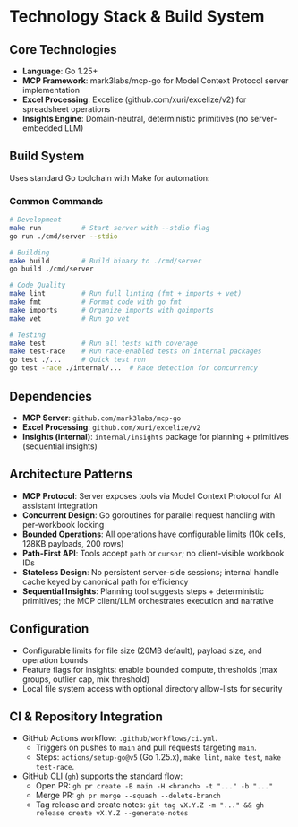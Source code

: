 # Technology Stack & Build System

## Core Technologies

- **Language**: Go 1.25+
- **MCP Framework**: mark3labs/mcp-go for Model Context Protocol server implementation
- **Excel Processing**: Excelize (github.com/xuri/excelize/v2) for spreadsheet operations
- **Insights Engine**: Domain-neutral, deterministic primitives (no server-embedded LLM)

## Build System

Uses standard Go toolchain with Make for automation:

### Common Commands

```bash
# Development
make run          # Start server with --stdio flag
go run ./cmd/server --stdio

# Building
make build        # Build binary to ./cmd/server
go build ./cmd/server

# Code Quality
make lint         # Run full linting (fmt + imports + vet)
make fmt          # Format code with go fmt
make imports      # Organize imports with goimports
make vet          # Run go vet

# Testing
make test         # Run all tests with coverage
make test-race    # Run race-enabled tests on internal packages
go test ./...     # Quick test run
go test -race ./internal/...  # Race detection for concurrency
```

## Dependencies

- **MCP Server**: `github.com/mark3labs/mcp-go`
- **Excel Processing**: `github.com/xuri/excelize/v2`
- **Insights (internal)**: `internal/insights` package for planning + primitives (sequential insights)

## Architecture Patterns

- **MCP Protocol**: Server exposes tools via Model Context Protocol for AI assistant integration
- **Concurrent Design**: Go goroutines for parallel request handling with per-workbook locking
- **Bounded Operations**: All operations have configurable limits (10k cells, 128KB payloads, 200 rows)
- **Path-First API**: Tools accept `path` or `cursor`; no client-visible workbook IDs
- **Stateless Design**: No persistent server-side sessions; internal handle cache keyed by canonical path for efficiency
- **Sequential Insights**: Planning tool suggests steps + deterministic primitives; the MCP client/LLM orchestrates execution and narrative

## Configuration

- Configurable limits for file size (20MB default), payload size, and operation bounds
- Feature flags for insights: enable bounded compute, thresholds (max groups, outlier cap, mix threshold)
- Local file system access with optional directory allow-lists for security

## CI & Repository Integration

- GitHub Actions workflow: `.github/workflows/ci.yml`.
  - Triggers on pushes to `main` and pull requests targeting `main`.
  - Steps: `actions/setup-go@v5` (Go 1.25.x), `make lint`, `make test`, `make test-race`.
- GitHub CLI (`gh`) supports the standard flow:
  - Open PR: `gh pr create -B main -H <branch> -t "..." -b "..."`
  - Merge PR: `gh pr merge --squash --delete-branch`
  - Tag release and create notes: `git tag vX.Y.Z -m "..." && gh release create vX.Y.Z --generate-notes`
